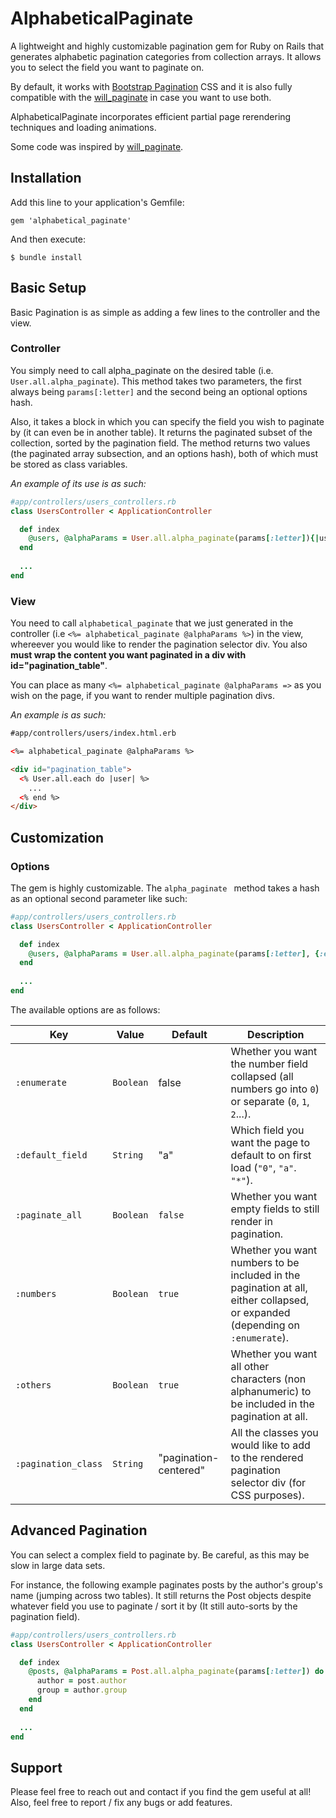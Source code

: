 # AlphabeticalPaginate

A lightweight and highly customizable pagination gem for Ruby on Rails that generates alphabetic pagination categories from collection arrays. It allows you to select the field you want to paginate on. 

By default, it works with [Bootstrap Pagination](http://twitter.github.io/bootstrap/components.html#pagination) CSS and it is also fully compatible with the [will_paginate](https://github.com/mislav/will_paginate) in case you want to use both. 

AlphabeticalPaginate incorporates efficient partial page rerendering techniques and loading animations.

Some code was inspired by [will_paginate](https://github.com/mislav/will_paginate).


## Installation

Add this line to your application's Gemfile:

    gem 'alphabetical_paginate'

And then execute:

    $ bundle install

## Basic Setup

Basic Pagination is as simple as adding a few lines to the controller and the view.

### Controller
You simply need to call alpha_paginate on the desired table (i.e. `User.all.alpha_paginate`). This method takes two parameters, the first always being `params[:letter]` and the second being an optional options hash. 

Also, it takes a block in which you can specify the field you wish to paginate by (it can even be in another table). It returns the paginated subset of the collection, sorted by the pagination field. The method returns two values (the paginated array subsection, and an options hash), both of which must be stored as class variables. 

*An example of its use is as such:*
```ruby
#app/controllers/users_controllers.rb
class UsersController < ApplicationController

  def index
    @users, @alphaParams = User.all.alpha_paginate(params[:letter]){|user| user.name}
  end
  
  ...
end
```

### View
You need to call `alphabetical_paginate` that we just generated in the controller (i.e `<%= alphabetical_paginate @alphaParams %>`) in the view, whereever you would like to render the pagination selector div. You also **must wrap the content you want paginated in a div with id="pagination_table"**.

You can place as many `<%= alphabetical_paginate @alphaParams =>` as you wish on the page, if you want to render multiple pagination divs.

*An example is as such:*
```html
#app/controllers/users/index.html.erb

<%= alphabetical_paginate @alphaParams %>

<div id="pagination_table">
  <% User.all.each do |user| %>
    ...
  <% end %>
</div>
```

## Customization

### Options
The gem is highly customizable. The `alpha_paginate ` method takes a hash as an optional second parameter like such:

```ruby
#app/controllers/users_controllers.rb
class UsersController < ApplicationController

  def index
    @users, @alphaParams = User.all.alpha_paginate(params[:letter], {:enumerate => false}){|user| user.name}
  end
  
  ...
end
```

The available options are as follows:

Key | Value | Default |Description
--- | --- | --- | ---
`:enumerate` | `Boolean` | false | Whether you want the number field collapsed (all numbers go into `0`) or separate (`0`, `1`, `2`...).
`:default_field` | `String` | "a" | Which field you want the page to default to on first load (`"0"`, `"a"`. `"*"`).
`:paginate_all` | `Boolean` | `false` | Whether you want empty fields to still render in pagination.
`:numbers` | `Boolean` | `true` | Whether you want numbers to be included in the pagination at all, either collapsed, or expanded (depending on `:enumerate`).
`:others` | `Boolean` | `true` | Whether you want all other characters (non alphanumeric) to be included in the pagination at all.
`:pagination_class` | `String` | "pagination-centered" | All the classes you would like to add to the rendered pagination selector div (for CSS purposes).

## Advanced Pagination

You can select a complex field to paginate by. Be careful, as this may be slow in large data sets.

For instance, the following example paginates posts by the author's group's name (jumping across two tables).
It still returns the Post objects despite whatever field you use to paginate / sort it by (It still auto-sorts by the pagination field).
```ruby
#app/controllers/users_controllers.rb
class UsersController < ApplicationController

  def index
    @posts, @alphaParams = Post.all.alpha_paginate(params[:letter]) do |post|
      author = post.author
      group = author.group
    end
  end
  
  ...
end
```


## Support

Please feel free to reach out and contact if you find the gem useful at all! Also, feel free to report / fix any bugs or add features.
